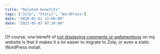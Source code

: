 ```yaml
---
title: "Related benefits"
tags: ["Zola", "Static", "WordPress"]
date: "2020-01-01 12:00:00"
date: "2023-05-07 07:30:00"
---
```



Of course, one benefit of [not displaying comments or webmentions](../../posts/embracing-obscurity/) on my website is that it makes it a _lot_ easier to migrate to Zola, or even a static WordPress install.
